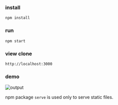 ### install

    npm install

### run

    npm start

### view clone

    http://localhost:3000

### demo 

![output](https://github.com/prisar/my-app-react/assets/7943405/d7157aac-2fd7-4a59-8e25-c46b5aeeb703)


npm package `serve` is used only to serve static files.

